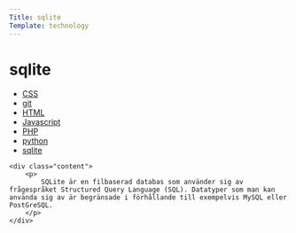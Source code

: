 ```yaml
---
Title: sqlite
Template: technology
---
```


sqlite
==========================
<div class="grid-box-technology">
    <div class="technology-nav">
        <ul>
            <li>
                <a href="http://www.student.bth.se/~hagt21/dbwebb-kurser/design/me/portfolio/technology/css">CSS</a>
            </li>
            <li>
                <a href="http://www.student.bth.se/~hagt21/dbwebb-kurser/design/me/portfolio/technology/git">git</a>
            </li>
            <li>
                <a href="http://www.student.bth.se/~hagt21/dbwebb-kurser/design/me/portfolio/technology/html">HTML</a>
            </li>
            <li>
                <a href="http://www.student.bth.se/~hagt21/dbwebb-kurser/design/me/portfolio/technology/js">Javascript</a>
            </li>
            <li>
                <a href="http://www.student.bth.se/~hagt21/dbwebb-kurser/design/me/portfolio/technology/php">PHP</a>
            </li>
            <li>
                <a href="http://www.student.bth.se/~hagt21/dbwebb-kurser/design/me/portfolio/technology/python">python</a>
            </li>
            <li>
                <a href="http://www.student.bth.se/~hagt21/dbwebb-kurser/design/me/portfolio/technology/sqlite">sqlite</a>
            </li>
        </ul>
    </div>

    <div class="content">
        <p>
            SQLite är en filbaserad databas som använder sig av frågespråket Structured Query Language (SQL). Datatyper som man kan använda sig av är begränsade i förhållande till exempelvis MySQL eller PostGreSQL.
        </p>
    </div>
    
</div>
